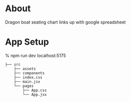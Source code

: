 # About

Dragon boat seating chart 
links up with google spreadsheet

# App Setup

% npm run dev
localhost:5175

```
├── src
    ├── assets
    ├── components
    ├── index.css
    ├── main.jsx
    └── pages
        ├── App.css
        └── App.jsx
```
